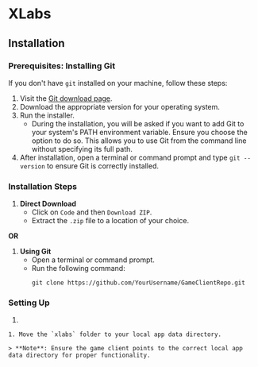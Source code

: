 # XLabs

## Installation

### Prerequisites: Installing Git

If you don't have `git` installed on your machine, follow these steps:

1. Visit the [Git download page](https://git-scm.com/downloads).
2. Download the appropriate version for your operating system.
3. Run the installer. 
   - During the installation, you will be asked if you want to add Git to your system's PATH environment variable. Ensure you choose the option to do so. This allows you to use Git from the command line without specifying its full path.
4. After installation, open a terminal or command prompt and type `git --version` to ensure Git is correctly installed.

### Installation Steps

1. **Direct Download**
   - Click on `Code` and then `Download ZIP`.
   - Extract the `.zip` file to a location of your choice.

**OR**

1. **Using Git**
   - Open a terminal or command prompt.
   - Run the following command:
     ```
     git clone https://github.com/YourUsername/GameClientRepo.git
     ```
### Setting Up

1. 
```
1. Move the `xlabs` folder to your local app data directory.

> **Note**: Ensure the game client points to the correct local app data directory for proper functionality.
